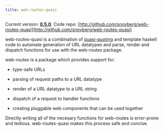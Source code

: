 ```yaml
---
title: web-routes-quasi
---
```

Current version: **[0.5.0](http://hackage.haskell.org/package/web-routes-quasi-0.5.0)**. Code repo: [http://github.com/snoyberg/web-routes-quasi](http://github.com/snoyberg/web-routes-quasi)

web-routes-quasi is a combination of [quasi-quoting](http://www.haskell.org/haskellwiki/Quasiquotation) and template haskell code to automate generation of URL datatypes and parse, render and dispatch functions for use with the web-routes package.

web-routes is a package which provides support for:

* type-safe URLs

* parsing of request paths to a URL datatype

* render of a URL datatype to a URL string

* dispatch of a request to handler functions

* creating pluggable web components that can be used together

Directly writing all of the necesary functions for web-routes is error-prone and tedious. web-routes-quasi makes this process safe and concise.
